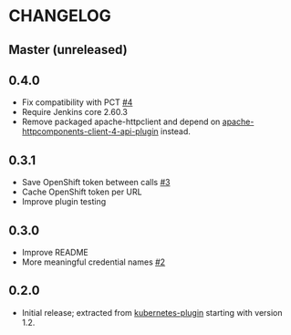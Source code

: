 CHANGELOG
=========

Master (unreleased)
-----

0.4.0
-----
* Fix compatibility with PCT [#4](https://github.com/jenkinsci/kubernetes-credentials-plugin/pull/4)
* Require Jenkins core 2.60.3
* Remove packaged apache-httpclient and depend on [apache-httpcomponents-client-4-api-plugin](https://github.com/jenkinsci/apache-httpcomponents-client-4-api-plugin) instead.

0.3.1
-----
* Save OpenShift token between calls [#3](https://github.com/jenkinsci/kubernetes-credentials-plugin/pull/3)
* Cache OpenShift token per URL
* Improve plugin testing

0.3.0
-----
* Improve README
* More meaningful credential names [#2](https://github.com/jenkinsci/kubernetes-credentials-plugin/pull/2)


0.2.0
-----
* Initial release; extracted from [kubernetes-plugin](https://github.com/jenkinsci/kubernetes-plugin) starting with version 1.2.
